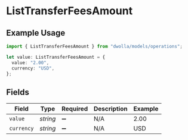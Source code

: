 # ListTransferFeesAmount

## Example Usage

```typescript
import { ListTransferFeesAmount } from "dwolla/models/operations";

let value: ListTransferFeesAmount = {
  value: "2.00",
  currency: "USD",
};
```

## Fields

| Field              | Type               | Required           | Description        | Example            |
| ------------------ | ------------------ | ------------------ | ------------------ | ------------------ |
| `value`            | *string*           | :heavy_minus_sign: | N/A                | 2.00               |
| `currency`         | *string*           | :heavy_minus_sign: | N/A                | USD                |